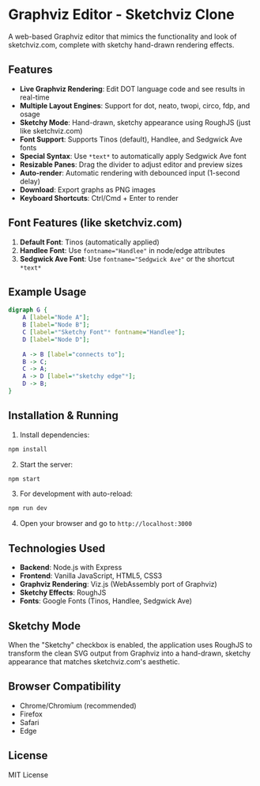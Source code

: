 # Graphviz Editor - Sketchviz Clone

A web-based Graphviz editor that mimics the functionality and look of sketchviz.com, complete with sketchy hand-drawn rendering effects.

## Features

- **Live Graphviz Rendering**: Edit DOT language code and see results in real-time
- **Multiple Layout Engines**: Support for dot, neato, twopi, circo, fdp, and osage
- **Sketchy Mode**: Hand-drawn, sketchy appearance using RoughJS (just like sketchviz.com)
- **Font Support**: Supports Tinos (default), Handlee, and Sedgwick Ave fonts
- **Special Syntax**: Use `*text*` to automatically apply Sedgwick Ave font
- **Resizable Panes**: Drag the divider to adjust editor and preview sizes
- **Auto-render**: Automatic rendering with debounced input (1-second delay)
- **Download**: Export graphs as PNG images
- **Keyboard Shortcuts**: Ctrl/Cmd + Enter to render

## Font Features (like sketchviz.com)

1. **Default Font**: Tinos (automatically applied)
2. **Handlee Font**: Use `fontname="Handlee"` in node/edge attributes
3. **Sedgwick Ave Font**: Use `fontname="Sedgwick Ave"` or the shortcut `*text*`

## Example Usage

```dot
digraph G {
    A [label="Node A"];
    B [label="Node B"];
    C [label=*"Sketchy Font"* fontname="Handlee"];
    D [label="Node D"];
    
    A -> B [label="connects to"];
    B -> C;
    C -> A;
    A -> D [label=*"sketchy edge"*];
    D -> B;
}
```

## Installation & Running

1. Install dependencies:
```bash
npm install
```

2. Start the server:
```bash
npm start
```

3. For development with auto-reload:
```bash
npm run dev
```

4. Open your browser and go to `http://localhost:3000`

## Technologies Used

- **Backend**: Node.js with Express
- **Frontend**: Vanilla JavaScript, HTML5, CSS3
- **Graphviz Rendering**: Viz.js (WebAssembly port of Graphviz)
- **Sketchy Effects**: RoughJS
- **Fonts**: Google Fonts (Tinos, Handlee, Sedgwick Ave)

## Sketchy Mode

When the "Sketchy" checkbox is enabled, the application uses RoughJS to transform the clean SVG output from Graphviz into a hand-drawn, sketchy appearance that matches sketchviz.com's aesthetic.

## Browser Compatibility

- Chrome/Chromium (recommended)
- Firefox
- Safari
- Edge

## License

MIT License

